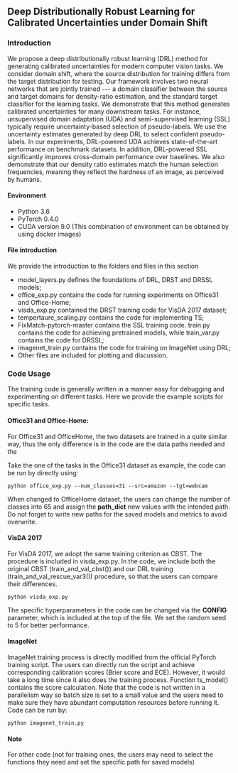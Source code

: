 ## Deep Distributionally Robust Learning for Calibrated Uncertainties under Domain Shift

### Introduction

 We propose a deep distributionally robust learning (DRL) method for generating calibrated uncertainties for modern computer vision tasks. We consider domain shift, where the source distribution for training differs from the target distribution for testing. Our framework involves two neural networks that are jointly trained --- a domain classifier between the  source and target domains  for density-ratio estimation, and the standard target classifier for the learning tasks. We demonstrate that this method generates calibrated uncertainties for many downstream tasks. For instance, unsupervised domain adaptation (UDA) and semi-supervised learning (SSL) typically require uncertainty-based selection of pseudo-labels. We use the uncertainty estimates generated by deep DRL to select confident pseudo-labels. In our experiments, DRL-powered UDA achieves state-of-the-art performance on benchmark datasets. In addition, DRL-powered SSL significantly improves cross-domain performance over baselines. We also demonstrate that our density ratio estimates match the human selection frequencies, meaning they reflect the hardness of an image, as perceived by humans.

#### Environment

* Python 3.6
* PyTorch 0.4.0
* CUDA version 9.0
(This combination of environment can be obtained by using docker images)

#### File introduction

We provide the introduction to the folders and files in this section
* model_layers.py defines the foundations of DRL, DRST and DRSSL models;
* office_exp.py contains the code for running experiments on Office31 and Office-Home;
* visda_exp.py contained the DRST training code for VisDA 2017 dataset;
* tempertaure_scaling.py contains the code for implementing TS; 
* FixMatch-pytorch-master contains the SSL training code. train.py contains the code for achieving pretrained models, while train_var.py contains the code for DRSSL;
* imagenet_train.py contains the code for training on ImageNet using DRL;
* Other files are included for plotting and discussion.


### Code Usage


The training code is generally written in a manner easy for debugging and experimenting on different tasks. Here we provide the example scripts for specific tasks.

#### Office31 and Office-Home:

For Office31 and OfficeHome, the two datasets are trained in a quite similar way, thus the only difference is in the code are the data paths needed and the 

Take the one of the tasks in the Office31 dataset as example, the code can be run by directly using:

```
python office_exp.py --num_classes=31 --src=amazon --tgt=webcam
```

When changed to OfficeHome dataset, the users can change the number of classes into 65 and assign the **path_dict** new values with the intended path. Do not forget to write new paths for the saved
models and metrics to avoid overwrite.

#### VisDA 2017

For VisDA 2017, we adopt the same training criterion as CBST. The procedure is included in visda_exp.py. In the code, we include both the 
original CBST (train_and_val_cbst()) and our DRL training (train_and_val_rescue_var3()) procedure, so that the users can compare their differences.

```
python visda_exp.py
```

The specific hyperparameters in the code can be changed via the **CONFIG** parameter, which is included at the top of the file. We set the random seed to 5 for better performance. 

#### ImageNet 

ImageNet training process is directly modified from the official PyTorch training script. The users can directly run the script and achieve corresponding calibration scores (Brier score and ECE). However, it would take 
a long time since it also does the training process. Function ts_model() contains the score calculation. Note that the code is not written in a parallelism way so batch size is set to a small value and the users need to 
make sure they have abundant computation resources before running it. Code can be run by:

```
python imagenet_train.py
```

#### Note

For other code (not for training ones, the users may need to select the functions they need and set the specific path for saved models)